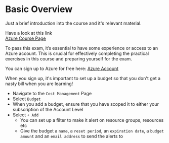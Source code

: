 # Basic Overview  

Just a brief introduction into the course and it's relevant material.  

Have a look at this link  
[Azure Course Page](https://learn.microsoft.com/en-us/credentials/certifications/azure-administrator/?practice-assessment-type=certification)  

To pass this exam, it’s essential to have some experience or access to an Azure account. This is crucial for effectively completing the practical exercises in this course and preparing yourself for the exam.  

You can sign up to Azure for free here: [Azure Account](https://azure.microsoft.com/free/)  

When you sign up, it's important to set up a budget so that you don't get a nasty bill when you are learning!  

- Navigate to the `Cost Management` Page
- Select `Budget`
- When you add a budget, ensure that you have scoped it to either your subscription of the Account Level
- Select `+ Add`  
  - You can set up a filter to make it alert on resource groups, resources etc
  - Give the budget a `name`, a `reset period`, an `expiration date`, a `budget amount` and an `email address` to send the alerts to  
